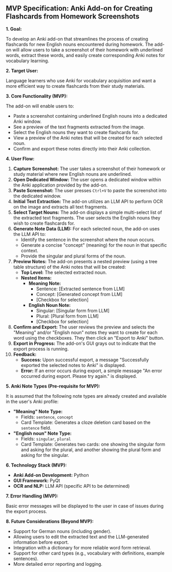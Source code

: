 ## MVP Specification: Anki Add-on for Creating Flashcards from Homework Screenshots

**1. Goal:**

To develop an Anki add-on that streamlines the process of creating flashcards for new English nouns encountered during homework. The add-on will allow users to take a screenshot of their homework with underlined words, extract these words, and easily create corresponding Anki notes for vocabulary learning.

**2. Target User:**

Language learners who use Anki for vocabulary acquisition and want a more efficient way to create flashcards from their study materials.

**3. Core Functionality (MVP):**

The add-on will enable users to:

* Paste a screenshot containing underlined English nouns into a dedicated Anki window.
* See a preview of the text fragments extracted from the image.
* Select the English nouns they want to create flashcards for.
* View a preview of the Anki notes that will be created for each selected noun.
* Confirm and export these notes directly into their Anki collection.

**4. User Flow:**

1.  **Capture Screenshot:** The user takes a screenshot of their homework or study material where new English nouns are underlined.
2.  **Open Dedicated Window:** The user opens a dedicated window within the Anki application provided by the add-on.
3.  **Paste Screenshot:** The user presses `Ctrl+V` to paste the screenshot into the dedicated window.
4.  **Initial Text Extraction:** The add-on utilizes an LLM API to perform OCR on the image and extracts all text fragments.
5.  **Select Target Nouns:** The add-on displays a simple multi-select list of the extracted text fragments. The user selects the English nouns they wish to create flashcards for.
6.  **Generate Note Data (LLM):** For each selected noun, the add-on uses the LLM API to:
    * Identify the sentence in the screenshot where the noun occurs.
    * Generate a concise "concept" (meaning) for the noun in that specific context.
    * Provide the singular and plural forms of the noun.
7.  **Preview Notes:** The add-on presents a nested preview (using a tree table structure) of the Anki notes that will be created:
    * **Top Level:** The selected extracted noun.
    * **Nested Items:**
        * **Meaning Note:**
            * Sentence: \[Extracted sentence from LLM]
            * Concept: \[Generated concept from LLM]
            * \[Checkbox for selection]
        * **English Noun Note:**
            * Singular: \[Singular form from LLM]
            * Plural: \[Plural form from LLM]
            * \[Checkbox for selection]
8.  **Confirm and Export:** The user reviews the preview and selects the "Meaning" and/or "English noun" notes they want to create for each word using the checkboxes. They then click an "Export to Anki" button.
9.  **Export in Progress:** The add-on's GUI grays out to indicate that the export process is running.
10. **Feedback:**
    * **Success:** Upon successful export, a message "Successfully exported the selected notes to Anki" is displayed.
    * **Error:** If an error occurs during export, a simple message "An error occurred during export. Please try again." is displayed.

**5. Anki Note Types (Pre-requisite for MVP):**

It is assumed that the following note types are already created and available in the user's Anki profile:

* **"Meaning" Note Type:**
    * Fields: `sentence`, `concept`
    * Card Template: Generates a cloze deletion card based on the `sentence` field.
* **"English noun" Note Type:**
    * Fields: `singular`, `plural`
    * Card Template: Generates two cards: one showing the singular form and asking for the plural, and another showing the plural form and asking for the singular.

**6. Technology Stack (MVP):**

* **Anki Add-on Development:** Python
* **GUI Framework:** PyQt
* **OCR and NLP:** LLM API (specific API to be determined)

**7. Error Handling (MVP):**

Basic error messages will be displayed to the user in case of issues during the export process.

**8. Future Considerations (Beyond MVP):**

* Support for German nouns (including gender).
* Allowing users to edit the extracted text and the LLM-generated information before export.
* Integration with a dictionary for more reliable word form retrieval.
* Support for other card types (e.g., vocabulary with definitions, example sentences).
* More detailed error reporting and logging.
